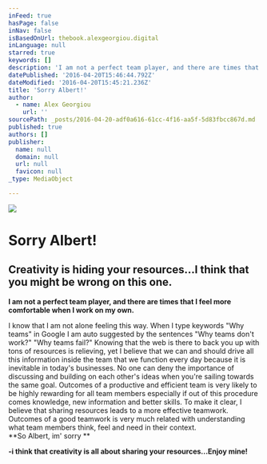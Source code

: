```yaml
---
inFeed: true
hasPage: false
inNav: false
isBasedOnUrl: thebook.alexgeorgiou.digital
inLanguage: null
starred: true
keywords: []
description: 'I am not a perfect team player, and there are times that I feel more comfortable when I work on my own.'
datePublished: '2016-04-20T15:46:44.792Z'
dateModified: '2016-04-20T15:45:21.236Z'
title: 'Sorry Albert!'
author:
  - name: Alex Georgiou
    url: ''
sourcePath: _posts/2016-04-20-adf0a616-61cc-4f16-aa5f-5d83fbcc867d.md
published: true
authors: []
publisher:
  name: null
  domain: null
  url: null
  favicon: null
_type: MediaObject

---
```

![](https://the-grid-user-content.s3-us-west-2.amazonaws.com/6f877abf-30ad-493e-b234-11e3dca6e8e1.jpg)

# Sorry Albert!

## Creativity is hiding your resources...I think that you might be wrong on this one.

**I am not a perfect team player, and there are times that I feel more comfortable when I work on my own.**

I know that I am not alone feeling this way. When I type keywords "Why teams" in Google I am auto suggested by the sentences "Why teams don't work?" "Why teams fail?" Knowing that the web is there to back you up with tons of resources is relieving, yet I believe that we can and should drive all this information inside the team that we function every day because it is inevitable in today's businesses. No one can deny the importance of discussing and building on each other's ideas when you're sailing towards the same goal. Outcomes of a productive and efficient team is very likely to be highly rewarding for all team members especially if out of this procedure comes knowledge, new information and better skills. To make it clear, I believe that sharing resources leads to a more effective teamwork. Outcomes of a good teamwork is very much related with understanding what team members think, feel and need in their context.  
**So Albert, im' sorry **

**-i think that creativity is all about sharing your resources...Enjoy mine!**